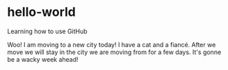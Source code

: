 # hello-world
Learning how to use GitHub

Woo! I am moving to a new city today! I have a cat and a fiancé. After we move we will stay in the city we are moving from for a few days. It's gonne be a wacky week ahead!

